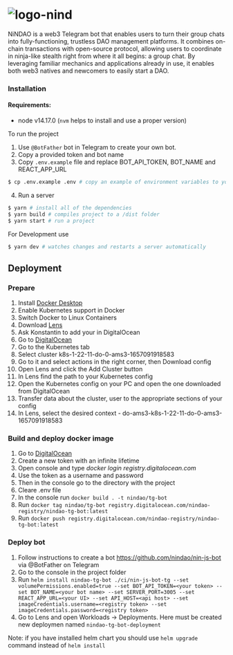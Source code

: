 # ![logo-nind](https://user-images.githubusercontent.com/68554315/164183654-b8324475-0db9-429e-8bfe-51080e54cec1.svg)

NiNDAO is a web3 Telegram bot that enables users to turn their group chats into fully-functioning, trustless DAO management platforms. It combines on-chain transactions with open-source protocol, allowing users to coordinate in ninja-like stealth right from where it all begins: a group chat. By leveraging familiar mechanics and applications already in use, it enables both web3 natives and newcomers to easily start a DAO. 

### Installation

#### Requirements:

- node v14.17.0 (`nvm` helps to install and use a proper version)

To run the project
1. Use `@BotFather` bot in Telegram to create your own bot. 
2. Copy a provided token and bot name
3. Copy `.env.example` file and replace BOT_API_TOKEN, BOT_NAME and REACT_APP_URL
```bash
$ cp .env.example .env # copy an example of environment variables to your local file
```
4. Run a server
```bash
$ yarn # install all of the dependencies
$ yarn build # compiles project to a /dist folder
$ yarn start # run a project 
```

For Development use

```bash
$ yarn dev # watches changes and restarts a server automatically
```

## Deployment

### Prepare
1. Install [Docker Desktop](https://docs.docker.com/desktop/install/windows-install/)
2. Enable Kubernetes support in Docker
3. Switch Docker to Linux Containers
4. Download [Lens](https://k8slens.dev/)
5. Ask Konstantin to add your in DigitalOcean
6. Go to [DigitalOcean](https://cloud.digitalocean.com/)
7. Go to the Kubernetes tab
8. Select cluster k8s-1-22-11-do-0-ams3-1657091918583
9. Go to it and select actions in the right corner, then Download config
10. Open Lens and click the Add Cluster button
11. In Lens find the path to your Kubernetes config
12. Open the Kubernetes config on your PC and open the one downloaded from DigitalOcean
13. Transfer data about the cluster, user to the appropriate sections of your config
14. In Lens, select the desired context - do-ams3-k8s-1-22-11-do-0-ams3-1657091918583

### Build and deploy docker image
1. Go to [DigitalOcean](https://cloud.digitalocean.com/account/api/tokens)
2. Create a new token with an infinite lifetime
3. Open console and type *docker login registry.digitalocean.com*
4. Use the token as a username and password
5. Then in the console go to the directory with the project
6. Cleare .env file
7. In the console run `docker build . -t nindao/tg-bot`
8. Run `docker tag nindao/tg-bot registry.digitalocean.com/nindao-registry/nindao-tg-bot:latest`
9. Run `docker push registry.digitalocean.com/nindao-registry/nindao-tg-bot:latest`

### Deploy bot
1. Follow instructions to create a bot https://github.com/nindao/nin-js-bot via @BotFather on Telegram
2. Go to the console in the project folder
3. Run `helm install nindao-tg-bot ./ci/nin-js-bot-tg --set volumePermissions.enabled=true --set BOT_API_TOKEN=<your token> --set BOT_NAME=<your bot name> --set SERVER_PORT=3005 --set REACT_APP_URL=<your UI> --set API_HOST=<api host> --set imageCredentials.username=<registry token> --set imageCredentials.password=<registry token>`
4. Go to Lens and open Workloads -> Deployments. Here must be created new deploymen named `nindao-tg-bot-deployment`  

Note: if you have installed helm chart you should use `helm upgrade` command instead of `helm install`